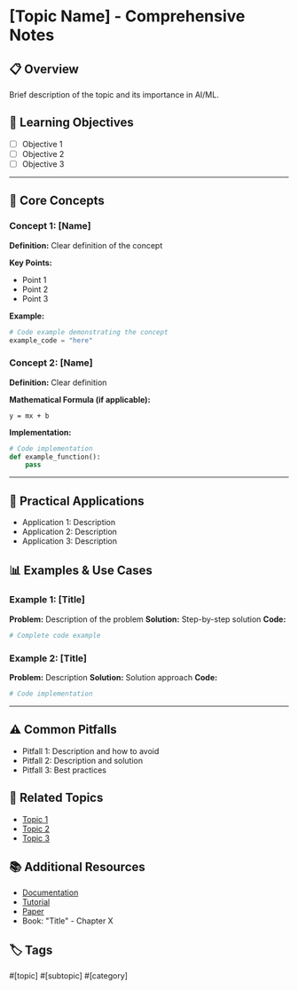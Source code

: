 # [Topic Name] - Comprehensive Notes

## 📋 Overview
Brief description of the topic and its importance in AI/ML.

## 🎯 Learning Objectives
- [ ] Objective 1
- [ ] Objective 2
- [ ] Objective 3

---

## 📝 Core Concepts

### Concept 1: [Name]
**Definition:** Clear definition of the concept

**Key Points:**
- Point 1
- Point 2
- Point 3

**Example:**
```python
# Code example demonstrating the concept
example_code = "here"
```

### Concept 2: [Name]
**Definition:** Clear definition

**Mathematical Formula (if applicable):**
```
y = mx + b
```

**Implementation:**
```python
# Code implementation
def example_function():
    pass
```

---

## 🔧 Practical Applications
- Application 1: Description
- Application 2: Description
- Application 3: Description

## 📊 Examples & Use Cases

### Example 1: [Title]
**Problem:** Description of the problem
**Solution:** Step-by-step solution
**Code:**
```python
# Complete code example
```

### Example 2: [Title]
**Problem:** Description
**Solution:** Solution approach
**Code:**
```python
# Code implementation
```

---

## ⚠️ Common Pitfalls
- Pitfall 1: Description and how to avoid
- Pitfall 2: Description and solution
- Pitfall 3: Best practices

## 🔗 Related Topics
- [Topic 1](link_to_notes)
- [Topic 2](link_to_notes)
- [Topic 3](link_to_notes)

## 📚 Additional Resources
- [Documentation](link)
- [Tutorial](link)
- [Paper](link)
- Book: "Title" - Chapter X

## 🏷️ Tags
#[topic] #[subtopic] #[category]
